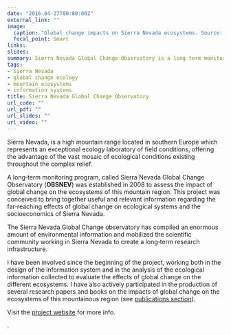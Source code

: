 ```yaml
---
date: "2016-04-27T00:00:00Z"
external_link: ""
image:
  caption: "Global change impacts on Sierra Nevada ecosystems. Source: Zamora et al. 2016"
  focal_point: Smart
links:
slides: 
summary: Sierra Nevada Global Change Observatory is a long term monitoring programme to assess the effects of global change in this Mediterranean mountain region
tags:
- Sierra Nevada
- global change ecology
- mountain ecosystems
- information systems
title: Sierra Nevada Global Change Observatory
url_code: ""
url_pdf: ""
url_slides: ""
url_video: ""
---
```


Sierra Nevada, is a high mountain range located in southern Europe which represents an exceptional ecology laboratory of field conditions, offering the advantage of the vast mosaic of ecological conditions existing throughout the complex relief. 

A long‐term monitoring program, called Sierra Nevada Global Change Observatory (**OBSNEV**) was established in 2008 to assess the impact of global change on the ecosystems of this mountain region. This project was conceived to bring together useful and relevant information regarding the far‐reaching effects of global change on ecological systems and the socioeconomics of Sierra Nevada. 

The Sierra Nevada Global Change observatory has compiled an enormous amount of environmental information and mobilized the scientific community working in Sierra Nevada to create a long‐term research infrastructure.

I have been involved since the beginning of the project, working both in the design of the information system and in the analysis of the ecological information collected to evaluate the effects of global change on the different ecosystems. I have also actively participated in the production of several research papers and books on the impacts of global change on the ecosystems of this mountainous region (see [publications section](/publication/)).

Visit the [project website](https://obsnev.es/en/) for more info. 




.